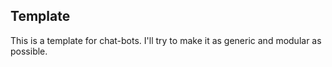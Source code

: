 ## Template

This is a template for chat-bots. I'll try to make it as generic and modular as possible.

